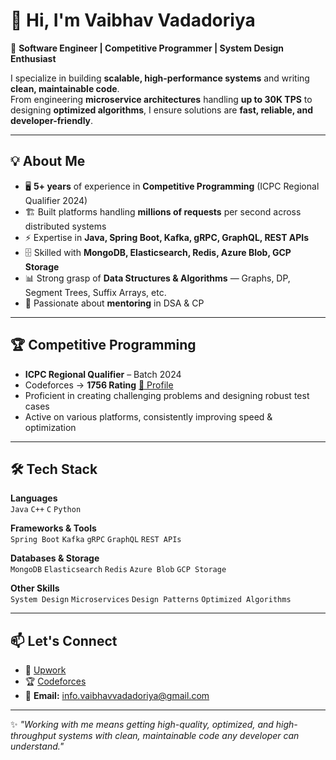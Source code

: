 # 👋 Hi, I'm Vaibhav Vadadoriya  

🚀 **Software Engineer | Competitive Programmer | System Design Enthusiast**  

I specialize in building **scalable, high-performance systems** and writing **clean, maintainable code**.  
From engineering **microservice architectures** handling **up to 30K TPS** to designing **optimized algorithms**, I ensure solutions are **fast, reliable, and developer-friendly**.

---

## 💡 About Me
- 🖥 **5+ years** of experience in **Competitive Programming** (ICPC Regional Qualifier 2024)
- 🏗 Built platforms handling **millions of requests** per second across distributed systems
- ⚡ Expertise in **Java, Spring Boot, Kafka, gRPC, GraphQL, REST APIs**
- 🗄 Skilled with **MongoDB, Elasticsearch, Redis, Azure Blob, GCP Storage**
- 📊 Strong grasp of **Data Structures & Algorithms** — Graphs, DP, Segment Trees, Suffix Arrays, etc.
- 🎯 Passionate about **mentoring** in DSA & CP

---

## 🏆 Competitive Programming
- **ICPC Regional Qualifier** – Batch 2024
- Codeforces → **1756 Rating** [🔗 Profile](https://codeforces.com/profile/Vaibhav_patel)
- Proficient in creating challenging problems and designing robust test cases
- Active on various platforms, consistently improving speed & optimization

---

## 🛠 Tech Stack
**Languages**  
`Java` `C++` `C` `Python`  

**Frameworks & Tools**  
`Spring Boot` `Kafka` `gRPC` `GraphQL` `REST APIs`  

**Databases & Storage**  
`MongoDB` `Elasticsearch` `Redis` `Azure Blob` `GCP Storage`  

**Other Skills**  
`System Design` `Microservices` `Design Patterns` `Optimized Algorithms`

---

## 📫 Let's Connect
- 💼 [Upwork](https://www.upwork.com/freelancers/~01e5a51c1d215e1679)
- 🏆 [Codeforces](https://codeforces.com/profile/Vaibhav_patel)
- 📧 **Email:** info.vaibhavvadadoriya@gmail.com

---

✨ _"Working with me means getting high-quality, optimized, and high-throughput systems with clean, maintainable code any developer can understand."_  
